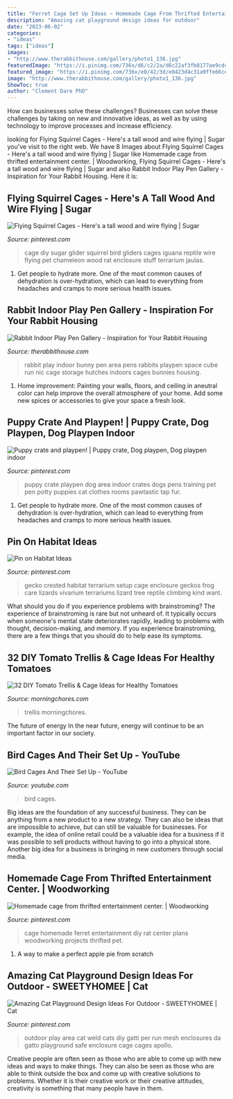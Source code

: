 ```yaml
---
title: "Ferret Cage Set Up Ideas ~ Homemade Cage From Thrifted Entertainment Center."
description: "Amazing cat playground design ideas for outdoor"
date: "2023-06-02"
categories:
- "ideas"
tags: ["ideas"]
images:
- "http://www.therabbithouse.com/gallery/photo1_136.jpg"
featuredImage: "https://i.pinimg.com/736x/d6/c2/2a/d6c22af3fb8177ae9cdc108517673d56--iguana-cage-sugar-gliders.jpg"
featured_image: "https://i.pinimg.com/736x/e0/42/3d/e0423d4c31a9ffe66ce3032672b2e2e0.jpg"
image: "http://www.therabbithouse.com/gallery/photo1_136.jpg"
ShowToc: true
author: "Clement Dare PhD"
---
```



How can businesses solve these challenges?
Businesses can solve these challenges by taking on new and innovative ideas, as well as by using technology to improve processes and increase efficiency.

	

		
looking for Flying Squirrel Cages - Here&#039;s a tall wood and wire flying | Sugar you've visit to the right web. We have 8 Images about Flying Squirrel Cages - Here&#039;s a tall wood and wire flying | Sugar like Homemade cage from thrifted entertainment center. | Woodworking, Flying Squirrel Cages - Here&#039;s a tall wood and wire flying | Sugar and also Rabbit Indoor Play Pen Gallery - Inspiration for Your Rabbit Housing. Here it is:
		
    
## Flying Squirrel Cages - Here&#039;s A Tall Wood And Wire Flying | Sugar

<img loading=lazy src="https://i.pinimg.com/736x/d6/c2/2a/d6c22af3fb8177ae9cdc108517673d56--iguana-cage-sugar-gliders.jpg" onerror="this.onerror=null;this.src='https://tse2.mm.bing.net/th?id=OIP.9cxF1-xdlB4F448xadfaFQHaLH&amp;pid=15.1';" alt="Flying Squirrel Cages - Here&#039;s a tall wood and wire flying | Sugar">

_Source: pinterest.com_

>cage diy sugar glider squirrel bird gliders cages iguana reptile wire flying pet chameleon wood rat enclosure stuff terrarium jaulas. 

	

1. Get people to hydrate more. One of the most common causes of dehydration is over-hydration, which can lead to everything from headaches and cramps to more serious health issues.

    
## Rabbit Indoor Play Pen Gallery - Inspiration For Your Rabbit Housing

<img loading=lazy src="http://www.therabbithouse.com/gallery/photo1_136.jpg" onerror="this.onerror=null;this.src='https://tse3.mm.bing.net/th?id=OIP.kwkVug2H2sFk5w7ka7KytwHaFj&amp;pid=15.1';" alt="Rabbit Indoor Play Pen Gallery - Inspiration for Your Rabbit Housing">

_Source: therabbithouse.com_

>rabbit play indoor bunny pen area pens rabbits playpen space cube run nic cage storage hutches indoors cages bunnies housing. 

	

1. Home improvement: Painting your walls, floors, and ceiling in aneutral color can help improve the overall atmosphere of your home. Add some new spices or accessories to give your space a fresh look. 

    
## Puppy Crate And Playpen! | Puppy Crate, Dog Playpen, Dog Playpen Indoor

<img loading=lazy src="https://i.pinimg.com/736x/a4/39/db/a439db7266d363267d4baf419d8763ae--puppy-crates-puppy-crate-ideas.jpg" onerror="this.onerror=null;this.src='https://tse1.mm.bing.net/th?id=OIP.Ms9IvMWMcCK9XTqkdmeTOgHaFj&amp;pid=15.1';" alt="Puppy crate and playpen! | Puppy crate, Dog playpen, Dog playpen indoor">

_Source: pinterest.com_

>puppy crate playpen dog area indoor crates dogs pens training pet pen potty puppies cat clothes rooms pawtastic tap fur. 

	

1. Get people to hydrate more. One of the most common causes of dehydration is over-hydration, which can lead to everything from headaches and cramps to more serious health issues.

    
## Pin On Habitat Ideas

<img loading=lazy src="https://i.pinimg.com/originals/a1/8b/e8/a18be841a5d96b97bcfcdc25228266ac.jpg" onerror="this.onerror=null;this.src='https://tse2.mm.bing.net/th?id=OIP.lxuyH56KXemWic-9iTE0BAHaJ4&amp;pid=15.1';" alt="Pin on Habitat Ideas">

_Source: pinterest.com_

>gecko crested habitat terrarium setup cage enclosure geckos frog care lizards vivarium terrariums lizard tree reptile climbing kind want. 

	

What should you do if you experience problems with brainstroming?
The experience of brainstroming is rare but not unheard of. It typically occurs when someone's mental state deteriorates rapidly, leading to problems with thought, decision-making, and memory. If you experience brainstroming, there are a few things that you should do to help ease its symptoms.

    
## 32 DIY Tomato Trellis &amp; Cage Ideas For Healthy Tomatoes

<img loading=lazy src="https://cdn.morningchores.com/wp-content/uploads/2016/05/Tomato-Trellis-and-Cage-Ideas-FB.jpg" onerror="this.onerror=null;this.src='https://tse4.mm.bing.net/th?id=OIP.Z1pyS-GeuUgrjQEVRZTndQHaD2&amp;pid=15.1';" alt="32 DIY Tomato Trellis &amp; Cage Ideas for Healthy Tomatoes">

_Source: morningchores.com_

>trellis morningchores. 

	

The future of energy
In the near future, energy will continue to be an important factor in our society.

    
## Bird Cages And Their Set Up - YouTube

<img loading=lazy src="https://i.ytimg.com/vi/Doxkbq4TZdQ/hqdefault.jpg" onerror="this.onerror=null;this.src='https://tse3.mm.bing.net/th?id=OIP.9LbIKAz2EU07TtHW5-sDSgHaFj&amp;pid=15.1';" alt="Bird Cages And Their Set Up - YouTube">

_Source: youtube.com_

>bird cages. 

	

Big ideas are the foundation of any successful business. They can be anything from a new product to a new strategy. They can also be ideas that are impossible to achieve, but can still be valuable for businesses. For example, the idea of online retail could be a valuable idea for a business if it was possible to sell products without having to go into a physical store. Another big idea for a business is bringing in new customers through social media.

    
## Homemade Cage From Thrifted Entertainment Center. | Woodworking

<img loading=lazy src="https://i.pinimg.com/736x/ff/bf/c2/ffbfc28345e9d1a514caed357fb5ad28--entertainment-centers-ferret-cage.jpg" onerror="this.onerror=null;this.src='https://tse2.mm.bing.net/th?id=OIP.FVjjdHkMw442tfM16E0VgwHaKq&amp;pid=15.1';" alt="Homemade cage from thrifted entertainment center. | Woodworking">

_Source: pinterest.com_

>cage homemade ferret entertainment diy rat center plans woodworking projects thrifted pet. 

	

1. A way to make a perfect apple pie from scratch 

    
## Amazing Cat Playground Design Ideas For Outdoor - SWEETYHOMEE | Cat

<img loading=lazy src="https://i.pinimg.com/736x/e0/42/3d/e0423d4c31a9ffe66ce3032672b2e2e0.jpg" onerror="this.onerror=null;this.src='https://tse1.mm.bing.net/th?id=OIP.2DvinvfMeSU-gv-5H_Py1AHaFj&amp;pid=15.1';" alt="Amazing Cat Playground Design Ideas For Outdoor - SWEETYHOMEE | Cat">

_Source: pinterest.com_

>outdoor play area cat weld cats diy gatti per run mesh enclosures da gatto playground safe enclosure cage cages apollo. 

	

Creative people are often seen as those who are able to come up with new ideas and ways to make things. They can also be seen as those who are able to think outside the box and come up with creative solutions to problems. Whether it is their creative work or their creative attitudes, creativity is something that many people have in them.

